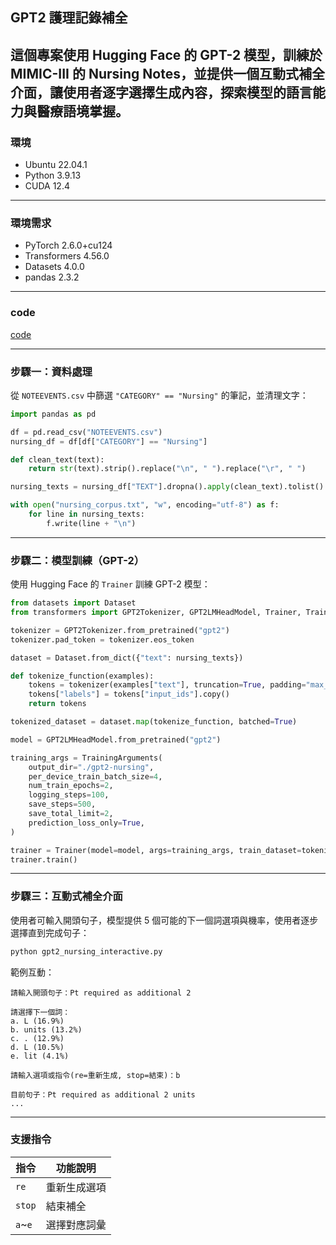 ## GPT2 護理記錄補全

這個專案使用 Hugging Face 的 GPT-2 模型，訓練於 MIMIC-III 的 Nursing Notes，並提供一個互動式補全介面，讓使用者逐字選擇生成內容，探索模型的語言能力與醫療語境掌握。
---
### 環境
- Ubuntu 22.04.1
- Python 3.9.13
- CUDA 12.4

---
### 環境需求
- PyTorch 2.6.0+cu124
- Transformers 4.56.0
- Datasets 4.0.0
- pandas 2.3.2

---
### code
[code](https://github.com/marcoleung052/113.3_holiday/blob/12ca47c0a4ffdc3cf420be7f89043b69b804c133/week4/gpt2_get_notes_final.py "游標顯示") 

---
### 步驟一：資料處理

從 `NOTEEVENTS.csv` 中篩選 `"CATEGORY" == "Nursing"` 的筆記，並清理文字：

```python
import pandas as pd

df = pd.read_csv("NOTEEVENTS.csv")
nursing_df = df[df["CATEGORY"] == "Nursing"]

def clean_text(text):
    return str(text).strip().replace("\n", " ").replace("\r", " ")

nursing_texts = nursing_df["TEXT"].dropna().apply(clean_text).tolist()

with open("nursing_corpus.txt", "w", encoding="utf-8") as f:
    for line in nursing_texts:
        f.write(line + "\n")
```

---

### 步驟二：模型訓練（GPT-2）

使用 Hugging Face 的 `Trainer` 訓練 GPT-2 模型：

```python
from datasets import Dataset
from transformers import GPT2Tokenizer, GPT2LMHeadModel, Trainer, TrainingArguments

tokenizer = GPT2Tokenizer.from_pretrained("gpt2")
tokenizer.pad_token = tokenizer.eos_token

dataset = Dataset.from_dict({"text": nursing_texts})

def tokenize_function(examples):
    tokens = tokenizer(examples["text"], truncation=True, padding="max_length", max_length=512)
    tokens["labels"] = tokens["input_ids"].copy()
    return tokens

tokenized_dataset = dataset.map(tokenize_function, batched=True)

model = GPT2LMHeadModel.from_pretrained("gpt2")

training_args = TrainingArguments(
    output_dir="./gpt2-nursing",
    per_device_train_batch_size=4,
    num_train_epochs=2,
    logging_steps=100,
    save_steps=500,
    save_total_limit=2,
    prediction_loss_only=True,
)

trainer = Trainer(model=model, args=training_args, train_dataset=tokenized_dataset)
trainer.train()
```

---

### 步驟三：互動式補全介面

使用者可輸入開頭句子，模型提供 5 個可能的下一個詞選項與機率，使用者逐步選擇直到完成句子：

```bash
python gpt2_nursing_interactive.py
```

範例互動：

```text
請輸入開頭句子：Pt required as additional 2 

請選擇下一個詞：
a. L (16.9%)
b. units (13.2%)
c. . (12.9%)
d. L (10.5%)
e. lit (4.1%)

請輸入選項或指令(re=重新生成, stop=結束)：b

目前句子：Pt required as additional 2 units
...
```

---

### 支援指令

| 指令 | 功能說明 |
|------|----------|
| `re` | 重新生成選項 |
| `stop` | 結束補全 |
| `a`~`e` | 選擇對應詞彙 |
